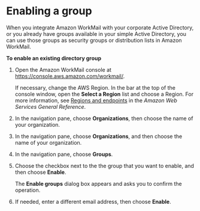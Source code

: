 # Enabling a group<a name="enable_existing_group"></a>

When you integrate Amazon WorkMail with your corporate Active Directory, or you already have groups available in your simple Active Directory, you can use those groups as security groups or distribution lists in Amazon WorkMail\.

**To enable an existing directory group**

1. Open the Amazon WorkMail console at [https://console\.aws\.amazon\.com/workmail/](https://console.aws.amazon.com/workmail/)\.

   If necessary, change the AWS Region\. In the bar at the top of the console window, open the **Select a Region** list and choose a Region\. For more information, see [Regions and endpoints](https://docs.aws.amazon.com/general/latest/gr/rande.html) in the *Amazon Web Services General Reference*\.

1. In the navigation pane, choose **Organizations**, then choose the name of your organization\.

1. In the navigation pane, choose **Organizations**, and then choose the name of your organization\.

1. In the navigation pane, choose **Groups**\.

1. Choose the checkbox next to the the group that you want to enable, and then choose **Enable**\.

   The **Enable groups** dialog box appears and asks you to confirm the operation\.

1. If needed, enter a different email address, then choose **Enable**\.